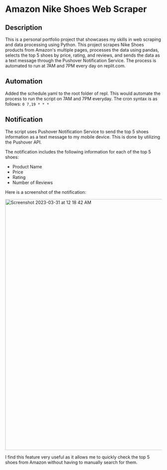 # Amazon Nike Shoes Web Scraper

## Description
This is a personal portfolio project that showcases my skills in web scraping and data processing using Python. This project scrapes Nike Shoes products from Amazon's multiple pages, processes the data using pandas, selects the top 5 shoes by price, rating, and reviews, and sends the data as a text message through the Pushover Notification Service. The process is automated to run at 7AM and 7PM every day on replit.com.

## Automation
Added the schedule.yaml to the root folder of repl. This would automate the process to run the script on 7AM and 7PM everyday. The cron syntax is as follows:
`0 7,19 * * *`

## Notification

The script uses Pushover Notification Service to send the top 5 shoes information as a text message to my mobile device. This is done by utilizing the Pushover API. 

The notification includes the following information for each of the top 5 shoes:

+ Product Name
+ Price
+ Rating
+ Number of Reviews

Here is a screenshot of the notification:

<img width="808" alt="Screenshot 2023-03-31 at 12 18 42 AM" src="https://user-images.githubusercontent.com/100070155/228935144-bd4bfb04-f606-498e-a237-e5716554204a.png">



I find this feature very useful as it allows me to quickly check the top 5 shoes from Amazon without having to manually search for them.

